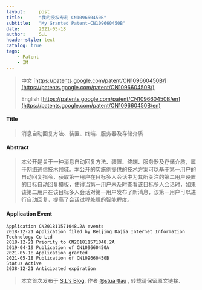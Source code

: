 ```yaml
---
layout:     post
title:      "我的授权专利-CN109660450B"
subtitle:   "My Granted Patent-CN109660450B"
date:       2021-05-18
author:     S.L
header-style: text
catalog: true
tags:
    - Patent
    - IM
---
```

> 中文 [https://patents.google.com/patent/CN109660450B/](https://patents.google.com/patent/CN109660450B/)
>
> English [https://patents.google.com/patent/CN109660450B/en](https://patents.google.com/patent/CN109660450B/en)

#### Title
> 消息自动回复方法、装置、终端、服务器及存储介质













#### Abstract
> 本公开是关于一种消息自动回复方法、装置、终端、服务器及存储介质，属于网络通信技术领域。本公开的实施例提供的技术方案可以基于第一用户的自动回复指令，获取第一用户在目标多人会话中为其所关注的第二用户设置的目标自动回复模板，使得当第一用户未及时查看该目标多人会话时，如果该第二用户在该目标多人会话对第一用户发布了新消息，该第一用户可以进行自动回复，提高了会话过程处理的智能程度。













#### Application Event
```
Application CN201811571048.2A events 
2018-12-21 Application filed by Beijing Dajia Internet Information Technology Co Ltd
2018-12-21 Priority to CN201811571048.2A
2019-04-19 Publication of CN109660450A
2021-05-18 Application granted
2021-05-18 Publication of CN109660450B
Status Active
2038-12-21 Anticipated expiration
```
> 本文首次发布于 [S.L's Blog](http://elsef.com), 作者 [@stuartlau](http://github.com/stuartlau) ,
转载请保留原文链接.
